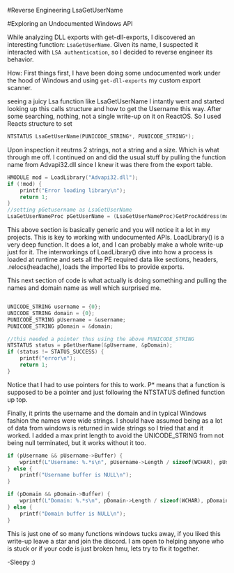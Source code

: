 #Reverse Engineering LsaGetUserName

#Exploring an Undocumented Windows API

While analyzing DLL exports with get-dll-exports, I discovered an interesting function: `LsaGetUserName`. Given its name, I suspected it interacted with `LSA authentication`, so I decided to reverse engineer its behavior.

How: 
First things first, I have been doing some undocumented work under the hood of Windows and using `get-dll-exports` my custom export scanner.

seeing a juicy Lsa function like LsaGetUserName I intantly went and started looking up this calls structure and how to get the Username this way. After some searching, nothing, not a single write-up on it on ReactOS. So I used Reacts structure to set

```c
NTSTATUS LsaGetUserName(PUNICODE_STRING*, PUNICODE_STRING*);
```
Upon inspection it reutrns 2 strings, not a string and a size. Which is what through me off. I continued on and did the usual stuff by pulling the function name from Advapi32.dll since I knew it was there from the export table.

```c
HMODULE mod = LoadLibrary("Advapi32.dll");
if (!mod) {
    printf("Error loading library\n");
    return 1;
}
//setting pGetusername as LsaGetUserName
LsaGetUserNameProc pGetUserName = (LsaGetUserNameProc)GetProcAddress(mod, "LsaGetUserName");
```

This above section is basically generic and you will notice it a lot in my projects. This is key to working with undocumented APIs. LoadLibrary() is a very deep function. It does a lot, and I can probably make a whole write-up just for it. The interworkings of LoadLibrary() dive into how a process is loaded at runtime and sets all the PE required data like sections, headers, .relocs(headache), loads the imported libs to provide exports.

This next section of code is what actually is doing something and pulling the names and domain name as well which surprised me.

```c

UNICODE_STRING username = {0};
UNICODE_STRING domain = {0};
PUNICODE_STRING pUsername = &username;
PUNICODE_STRING pDomain = &domain;

//this needed a pointer thus using the above PUNICODE_STRING
NTSTATUS status = pGetUserName(&pUsername, &pDomain);
if (status != STATUS_SUCCESS) {
    printf("error\n");
    return 1;
}
```
Notice that I had to use pointers for this to work. P* means that a function is supposed to be a pointer and just following the NTSTATUS defined function up top.

Finally, it prints the username and the domain and in typical Windows fashion the names were wide strings. I should have assumed being as a lot of data from windows is returned in wide strings so I tried that and it worked. I added a max print length to avoid the UNICODE_STRING from not being null terminated, but it works without it too.

```c
if (pUsername && pUsername->Buffer) {
    wprintf(L"Username: %.*s\n", pUsername->Length / sizeof(WCHAR), pUsername->Buffer);
} else {
    printf("Username buffer is NULL\n");
}

if (pDomain && pDomain->Buffer) {
    wprintf(L"Domain: %.*s\n", pDomain->Length / sizeof(WCHAR), pDomain->Buffer); //%. takes a parameter as a max length but not needed bc Unicodes can sometimes not be null terminated 
} else {
    printf("Domain buffer is NULL\n");
}
```
This is just one of so many functions windows tucks away, if you liked this write-up leave a star and join the discord. I am open to helping anyone who is stuck or if your code is just broken hmu, lets try to fix it together. 

-Sleepy :)

